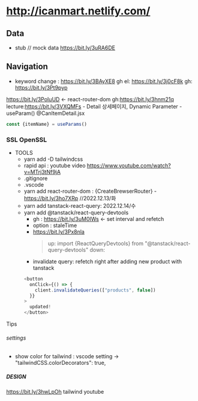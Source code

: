 # http://icanmart.netlify.com/

## Data

- stub // mock data https://bit.ly/3uRA6DE

## Navigation

- keyword change : https://bit.ly/3BAyXE8 gh
  <SearchHeader>
  el: https://bit.ly/3j0cF8k
  gh: https://bit.ly/3Pt9pyp

https://bit.ly/3PoIuUD <- react-router-dom
gh:https://bit.ly/3hnm21q
lecture:https://bit.ly/3VXQMFs - Detail
상세페이지, Dynamic Parameter - useParam()
@CanItemDetail.jsx

```js
const {itemName} = useParams()
```

### SSL OpenSSL

- TOOLS
  - yarn add -D tailwindcss
  - rapid api : youtube video https://www.youtube.com/watch?v=MTrj3tNf9jA
  - .gitignore
  - .vscode
  - yarn add react-router-dom : {CreateBrewserRouter} - https://bit.ly/3ho7XRp //2022.12.13/화
  - yarn add tanstack-react-query: 2022.12.14/수
  - yarn add @tanstack/react-query-devtools
    - gh : https://bit.ly/3uM0IWs <- set interval and refetch
    - option : staleTime
    - https://bit.ly/3Px8nla
      > up: import {ReactQueryDevtools} from "@tanstack/react-query-devtools"
      > down: <ReactQueryDevtools initialIsOpen={true} />
    - invalidate query: refetch right after adding new product with tanstack
    ```js
    <button
      onClick={() => {
        client.invalidateQueries(["products", false])
      }}
    >
      updated!
    </button>
    ```

Tips

###### settings

- show color for tailwind : vscode setting -> "tailwindCSS.colorDecorators": true,

##### DESIGN

https://bit.ly/3hwLpOh tailwind youtube
